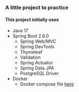 ### A little project to practice

#### This project initially uses

- Java 17
- Spring Boot 2.6.0
  - Spring Web/MVC
  - Spring DevTools
  - Thymeleaf
  - Validation
  - Spring Actuator
  - Spring Data JPA
  - PostgreSQL Driver
- Docker
  - Docker compose file [here](./TheAwesomeTodo/Docker/postgresql_db_docker_compose.yml)